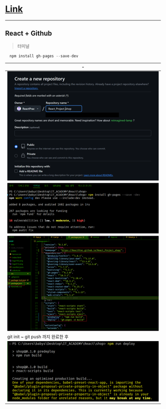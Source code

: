 # [Link](https://reactprac.github.io/React_Project_shop/)

---

React + Github
---
> 터미널
```javascript
  npm install gh-pages --save-dev
```

|-|
|-|
|![이미지](./img/01.png)|
|![이미지](./img/02.png)|
|![이미지](./img/03.png)|
|git init ~ git push 까지 완료한 후|
|![이미지](./img/04.png)|

<br>
